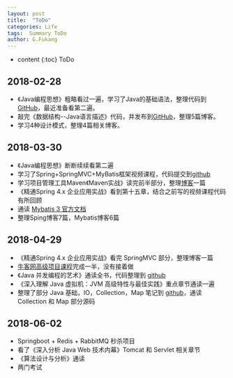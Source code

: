```yaml
---
layout: post
title:  "ToDo"
categories: Life
tags:  Summary ToDo
author: G.Fukang
---
```

* content
{:toc}
ToDo

## 2018-02-28

- 《Java编程思想》粗略看过一遍，学习了Java的基础语法，整理代码到[GitHub](https://github.com/gongfukangEE/thinkInJava)，最近准备看第二遍。
- 敲完《数据结构--Java语言描述》代码，并发布到[GitHub](https://github.com/gongfukangEE/Data-Structures-Java)，整理5篇博客。
- 学习4种设计模式，整理4篇相关博客。


## 2018-03-30

- 《Java编程思想》断断续续看第二遍
- 学习了Spring+SpringMVC+MyBatis框架视频课程，代码提交到[github](https://github.com/gongfukangEE/Spring-Learn)
- 学习项目管理工具Maven《Maven实战》读完前半部分，整理[博客](https://gongfukangee.github.io/2018/03/07/Maven-1/)一篇
- 《精通Spring 4.x 企业应用实战》看到第十五章，结合之前写的视频课程代码有所回顾
- 通读 [Mybatis 3 官方文档](http://www.mybatis.org/mybatis-3/zh/index.html)
- 整理Sping博客7篇，Mybatis博客6篇

## 2018-04-29

- 《精通Spring 4.x 企业应用实战》看完 SpringMVC 部分，整理博客一篇
- [牛客网高级项目课程](https://www.nowcoder.com/courses/semester/senior)完成一半，没有接着做
- 《Java 并发编程的艺术》通读全书，代码整理到 [github](https://github.com/gongfukangEE/Concurrency-Programming)
- 《深入理解 Java 虚拟机：JVM 高级特性与最佳实践》重点章节通读一遍
- 整理了部分 Java 基础，IO，Collection，Map 笔记到 [github](https://github.com/gongfukangEE/Note)，通读 Collection 和 Map 部分源码

## 2018-06-02

- Springboot + Redis + RabbitMQ 秒杀项目
- 看了《深入分析 Java Web 技术内幕》Tomcat 和 Servlet 相关章节
- 《算法设计与分析》通读
- 两门考试